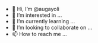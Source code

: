 - 👋 Hi, I’m @augayoli
- 👀 I’m interested in ...
- 🌱 I’m currently learning ...
- 💞️ I’m looking to collaborate on ...
- 📫 How to reach me ...

<!---
augayoli/augayoli is a ✨ special ✨ repository because its `README.md` (this file) appears on your GitHub profile.
You can click the Preview link to take a look at your changes.
--->
